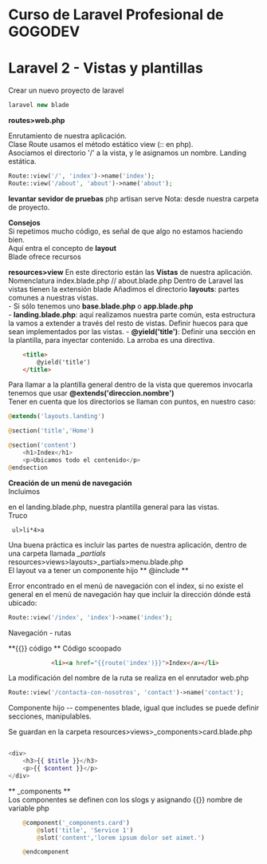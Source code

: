 # Curso de Laravel Profesional de GOGODEV

# Laravel 2 - Vistas y plantillas

Crear un nuevo proyecto de laravel  
``` php
laravel new blade 
```
**routes>web.php**  

Enrutamiento de nuestra aplicación.  
Clase Route usamos el método estático view (:: en php).  
Asociamos el directorio '/' a la vista, y le asignamos un nombre. 
Landing estática.  

```php
Route::view('/', 'index')->name('index');
Route::view('/about', 'about')->name('about');
``` 


**levantar sevidor de pruebas**
php artisan serve
Nota: desde nuestra carpeta de proyecto.

**Consejos**  
Si repetimos mucho código, es señal de que algo no estamos haciendo bien.  
Aquí entra el concepto de **layout**  
Blade ofrece recursos 

**resources>view**
En este directorio están las **Vistas** de nuestra aplicación. 
Nomenclatura index.blade.php // about.blade.php 
Dentro de Laravel las vistas tienen la extensión blade
Añadimos el directorio **layouts**: partes comunes a nuestras vistas.  
    - Si sólo tenemos uno **base.blade.php** o **app.blade.php**  
    - **landing.blade.php**: aquí realizamos nuestra parte común, esta estructura la vamos a extender a través del resto de vistas. Definir huecos para que sean implementados por las vistas.
    - **@yield('title')**: Definir una sección en la plantilla, para inyectar contenido. La arroba es una directiva.  
``` html
    <title>
        @yield('title')
    </title>
```

Para llamar a la plantilla general dentro de la vista que queremos invocarla tenemos que usar **@extends('direccion.nombre')**   
Tener en cuenta que los directorios se llaman con puntos, en nuestro caso:
``` php
@extends('layouts.landing')

@section('title','Home')

@section('content')
    <h1>Index</h1>
    <p>Ubicamos todo el contenido</p>
@endsection

``` 

**Creación de un menú de navegación**  
Incluimos <nav></nav> en el landing.blade.php, nuestra plantilla general para las vistas.  
Truco
```
 ul>li*4>a

```
Una buena práctica es incluir las partes de nuestra aplicación, dentro de una carpeta llamada *_partials*  
resources>views>layouts>_partials>menu.blade.php  
El layout va a tener un componente hijo ** @include **  

Error encontrado en el menú de navegación con el index, si no existe el general en el menú de navegación hay que incluir la dirección dónde está ubicado:  
``` php
Route::view('/index', 'index')->name('index');
```

Navegación - rutas  

**{{}} código ** Código scoopado  
``` html
            <li><a href="{{route('index')}}">Index</a></li>
```
La modificación del nombre de la ruta se realiza en el enrutador web.php
```php
Route::view('/contacta-con-nosotros', 'contact')->name('contact');
```

Componente hijo -- compenentes blade, igual que includes se puede definir secciones, manipulables.  

Se guardan en la carpeta resources>views>_components>card.blade.php

``` php

<div>
    <h3>{{ $title }}</h3>
    <p>{{ $content }}</p>
</div> 

```
** _components **  
Los componentes se definen con los slogs y asignando {{}} nombre de variable php

``` php
    @component('_components.card')
        @slot('title', 'Service 1')
        @slot('content','lorem ipsum dolor set aimet.')

    @endcomponent
```




